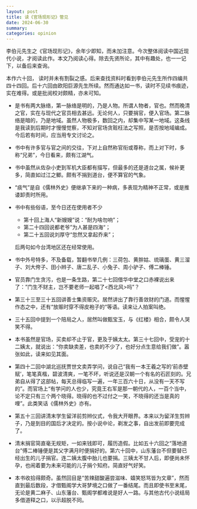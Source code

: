 ```yaml
---
layout: post
title: 读《官场现形记》管见
date: 2024-06-30
summary:
categories: opinion
---
```


李伯元先生之《官场现形记》，余年少即知，而未加注意。今次整体阅读中国近现代小说，才阅读此作。本文乃阅读心得。除去先贤所论，其中有趣处，也一一记下，以备后来查询。

本作六十回， 读时并未有割裂之感。后来查找资料时看到李伯元先生所作四编共四十四回。后十六回由欧阳巨源先生所续。然而通达如一书，读时不见续书痕迹，实在难得。或是批阅校对颇精，亦未可知。

- 是书有两大脉络，第一脉络是明的，乃是人物。所谓人物者，官也。然而晚清之官，实在与现代之官员相去甚远。无论何人，只要捐官，便入官场。第二脉络是暗的，乃是地域。虽然人物极多，数回之内，却集中写某一地域。这条线是我读到后期时才慢慢觉察，不知对官场贪赃枉法之写照，是否按地域编成。今后若有时间，应当用专文讨论之。

- 书中有许多官与官之间的交往，下对上自然称官衔或尊称，而上对下时，多称“兄弟”，今日看来，颇有江湖气。

- 书中虽然从佐杂小吏到军机大臣都有描写，但最多的还是道台之属，候补更多，简直如过江之鲫。颇有不捐到道台，便不算官的气象。

- “痰气”是自《儒林外史》便继承下来的一种病，多表现为精神不正常，或是推诿卸责时所用。

- 书中有些俗语，至今日还在使用者不少

  - 第十回上海人“新嫂嫂”说：“耐为啥勿响”；
  - 第二十四回说都老爷”为人甚是四海“；
  - 第二十五回说刘厚守“忽然又拿起乔来”；

  后两句如今台湾地区还在经常使用。

- 书中外号特多，不及备载，暂翻书举几例：三荷包、黄胖姑、琉璃蛋、黄三溜子、刘大侉子、田小辫子、唐二乱子、小兔子、周小驴子、傅二棒锤。

- 官员靠门生贪污，也是一条生路，第二十七回借华中堂之口赤裸说出来了：”门生不财主，岂不要老师一起唱了<西北风>吗”？

- 第三十三至三十五回讲善士集资赈灾。居然讲出了靠行善敛财的门道。而惺惺作态之中，还有“放赈时穿不得皮袍子的“等语。读来让人拍案叫绝。

- 三十五回中提到一个陪局之人，居然叫做甄宝玉，与《红楼》相合，颇令人哭笑不得。

- 本书虽然是官场，买卖却不止于官，更及于姨太太。第三十七回中，受宠的十二姨太，就说出：“你卖缺卖差，也卖的不少了，也好分点生意给我们做”。嚣张如此，读来如见其面。

- 第四十二回中湖北巡抚贾世文卖弄学问，说自己“我有一本王羲之写的‘前赤壁赋’，笔笔真楷，碧波清爽，一笔不坏，听说还是汉朝一个有名的石匠刻的。兄弟自从得了这部帖，每天总得临写一遍，一年三百六十日，从没有一天不写的”。而官场上“有学问的人也少，究竟王右军是那一朝代的人，一百个当中，论不定只有三个两个晓得。晓得的也不过付之一笑，不晓得的还当是真的哩”。此类笑话《儒林外史》亦有。

- 第五十三回讲清末学生留洋前剪辫仪式，令我大开眼界。本来以为留洋生剪辫子，乃是到目的国后才决定的。按小说中论，剃发之事，自出发前即要完成了。

- 清末捐官简直毫无规矩，一如来钱即可，履历造假。比如五十六回之“落地道台”傅二棒锤便是其父字满月时便捐好的。第六十回中，山东藩台不但要替已经出生的儿子捐官。连二姨太腹中胎儿也要捐。三姨太不甘人后，即便尚未怀孕，也闹着要为未来可能的儿子捐个知府。简直好气好笑。

- 本书收拾得颇奇。虽然回目是“苦辣甜酸遍尝滋味、嬉笑怒骂皆为文章”，然而直到最后数段，才借甄阁学大哥梦境之口做了一番结尾。而且即使书至末尾，无论是黄二麻子、山东藩台、甄阁学都难说是好人一路。与其他古代小说结局多借道释之口，以示超脱不同。
